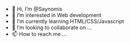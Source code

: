 - 👋 Hi, I’m @Saynomis
- 👀 I’m interested in Web development
- 🌱 I’m currently learning HTML/CSS/Javascript
- 💞️ I’m looking to collaborate on ...
- 📫 How to reach me ...

<!---
Saynomis/Saynomis is a ✨ special ✨ repository because its `README.md` (this file) appears on your GitHub profile.
You can click the Preview link to take a look at your changes.
--->
